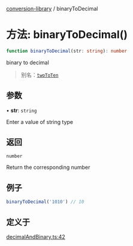 [conversion-library](../index.md) / binaryToDecimal

# 方法: binaryToDecimal()

```ts
function binaryToDecimal(str: string): number
```

binary to decimal

> 别名：[`twoToTen`](twoToTen)

## 参数

• **str**: `string`

Enter a value of string type

## 返回

`number`

Return the corresponding number

## 例子

```ts
binaryToDecimal('1010') // 10
```

## 定义于

[decimalAndBinary.ts:42](https://github.com/fxss5201/conversion-library/blob/62e199dff57fbcee5e201018ddb80c7cf1e5a7b7/lib/decimal-conversion/decimalAndBinary.ts#L42)
